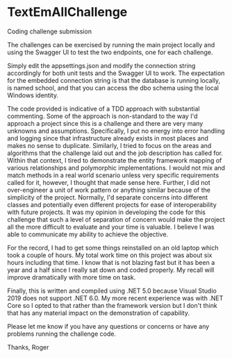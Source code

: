# TextEmAllChallenge

Coding challenge submission

The challenges can be exercised by running the main project locally and using the Swagger UI to test the two endpoints, one for each challenge.

Simply edit the appsettings.json and modify the connection string accordingly for both unit tests and the Swagger UI to work. The expectation for the embedded connection string is that the database is running locally, is named school, and that you can access the dbo schema using the local Windows identity.

The code provided is indicative of a TDD approach with substantial commenting. Some of the approach is non-standard to the way I'd approach a project since this is a challenge and there are very many unknowns and assumptions. Specifically, I put no energy into error handling and logging since that infrastructure already exists in most places and makes no sense to duplicate. Similarly, I tried to focus on the areas and algorithms that the challenge laid out and the job description has called for. Within that context, I tired to demonstrate the entity framework mapping of various relationships and polymorphic implementations. I would not mix and match methods in a real world scenario unless very specific requirements called for it, however, I thought that made sense here. Further, I did not over-engineer a unit of work pattern or anything similar because of the simplicity of the project. Normally, I'd separate concerns into different classes and potentially even different projects for ease of interoperability with future projects. It was my opinion in developing the code for this challenge that such a level of separation of concern would make the project all the more difficult to evaluate and your time is valuable. I believe I was able to communicate my ability to achieve the objective.

For the record, I had to get some things reinstalled on an old laptop which took a couple of hours. My total work time on this project was about six hours including that time. I know that is not blazing fast but it has been a year and a half since I really sat down and coded properly. My recall will improve dramatically with more time on task.

Finally, this is written and compiled using .NET 5.0 because Visual Studio 2019 does not support .NET 6.0. My more recent experience was with .NET Core so I opted to that rather than the framework version but I don't think that has any material impact on the demonstration of capability.

Please let me know if you have any questions or concerns or have any problems running the challenge code.

Thanks, Roger
